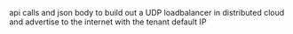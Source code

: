 api calls and json body to build out a UDP loadbalancer in distributed cloud and advertise to the internet with the tenant default IP
